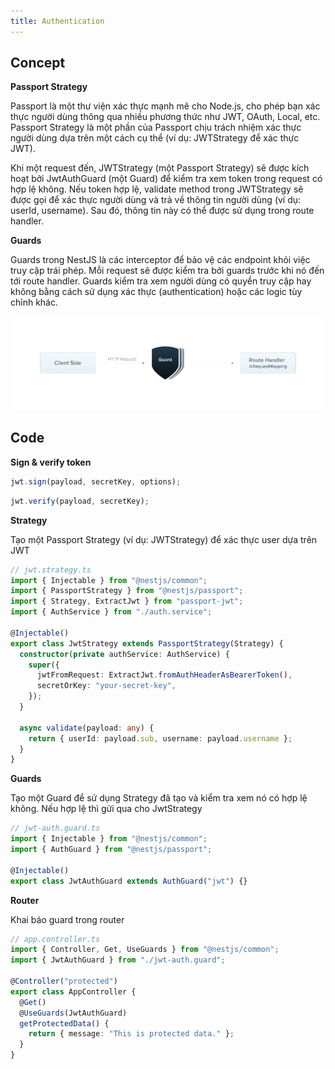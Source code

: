 ```yaml
---
title: Authentication
---
```


## Concept

**Passport Strategy**

Passport là một thư viện xác thực mạnh mẽ cho Node.js, cho phép bạn xác thực người dùng thông qua nhiều phương thức như JWT, OAuth, Local, etc. Passport Strategy là một phần của Passport chịu trách nhiệm xác thực người dùng dựa trên một cách cụ thể (ví dụ: JWTStrategy để xác thực JWT).

Khi một request đến, JWTStrategy (một Passport Strategy) sẽ được kích hoạt bởi JwtAuthGuard (một Guard) để kiểm tra xem token trong request có hợp lệ không. Nếu token hợp lệ, validate method trong JWTStrategy sẽ được gọi để xác thực người dùng và trả về thông tin người dùng (ví dụ: userId, username). Sau đó, thông tin này có thể được sử dụng trong route handler.

**Guards**

Guards trong NestJS là các interceptor để bảo vệ các endpoint khỏi việc truy cập trái phép. Mỗi request sẽ được kiểm tra bởi guards trước khi nó đến tới route handler. Guards kiểm tra xem người dùng có quyền truy cập hay không bằng cách sử dụng xác thực (authentication) hoặc các logic tùy chỉnh khác.

![Image](https://raw.githubusercontent.com/quankori/quankori.github.io/master/src/images/nestjs/5.png)

## Code

**Sign & verify token**

```ts
jwt.sign(payload, secretKey, options);
```

```ts
jwt.verify(payload, secretKey);
```

**Strategy**

Tạo một Passport Strategy (ví dụ: JWTStrategy) để xác thực user dựa trên JWT

```ts
// jwt.strategy.ts
import { Injectable } from "@nestjs/common";
import { PassportStrategy } from "@nestjs/passport";
import { Strategy, ExtractJwt } from "passport-jwt";
import { AuthService } from "./auth.service";

@Injectable()
export class JwtStrategy extends PassportStrategy(Strategy) {
  constructor(private authService: AuthService) {
    super({
      jwtFromRequest: ExtractJwt.fromAuthHeaderAsBearerToken(),
      secretOrKey: "your-secret-key",
    });
  }

  async validate(payload: any) {
    return { userId: payload.sub, username: payload.username };
  }
}
```

**Guards**

Tạo một Guard để sử dụng Strategy đã tạo và kiểm tra xem nó có hợp lệ không. Nếu hợp lệ thì gửi qua cho JwtStrategy

```ts
// jwt-auth.guard.ts
import { Injectable } from "@nestjs/common";
import { AuthGuard } from "@nestjs/passport";

@Injectable()
export class JwtAuthGuard extends AuthGuard("jwt") {}
```

**Router**

Khai báo guard trong router

```ts
// app.controller.ts
import { Controller, Get, UseGuards } from "@nestjs/common";
import { JwtAuthGuard } from "./jwt-auth.guard";

@Controller("protected")
export class AppController {
  @Get()
  @UseGuards(JwtAuthGuard)
  getProtectedData() {
    return { message: "This is protected data." };
  }
}
```
